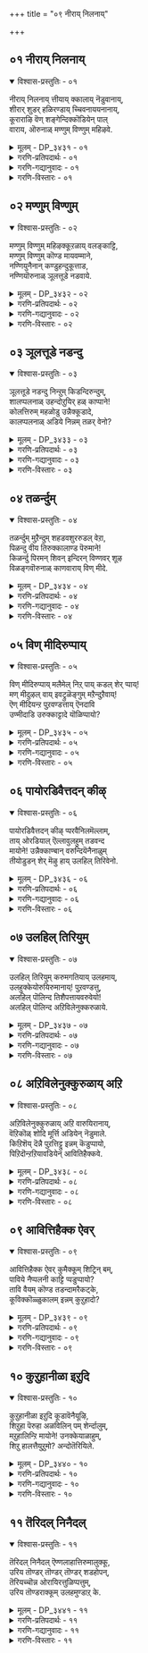 +++
title = "०९ नीराय् निलनाय्"

+++


## ०१ नीराय् निलनाय्

<details open><summary>विश्वास-प्रस्तुतिः - ०१</summary>

नीराय् निलनाय् त्तीयाय् क्कालाय् नॆडुवानाय्,   
शीरार् शुडर् हळिरण्डाय् च्चिवनाययनानाय्,  
कूराराऴि वॆण् शङ्गेन्दिक्कॊडियेन् पाल्  
वाराय, ऒरुनाळ् मण्णुम् विण्णुम् महिऴवे.
</details>

<details><summary>मूलम् - DP_३४३१ - ०१</summary>

नीराय् निलनाय् त्तीयाय् क्कालाय् नॆडुवानाय्,   
शीरार् शुडर् हळिरण्डाय् च्चिवनाययनानाय्,  
कूराराऴि वॆण् शङ्गेन्दिक्कॊडियेन् पाल्  
वाराय, ऒरुनाळ् मण्णुम् विण्णुम् महिऴवे.
</details>

<details><summary>गरणि-प्रतिपदार्थः - ०१</summary>

नीर् आय् = नीरु आगि, निलन् आय् = नॆलवागि, तीआय् = बॆङ्कियागि, काल् आय् = गाळियागि, नॆडु = विस्तारवाद \(उन्नतवाद\), वान् आय् = बानागि \(आकाशवागि\), शीर् आर् = श्रेष्ठतॆ तुम्बिरुव, शुडर् हळ् = ज्योतिगळु, इरण्डु आय् = ऎरडु आगि, शिवन् आय् = शिवनागि, अयन् आनाय् = अजनू \(ब्रह्मनू\), आगिद्दीयॆ \(आगिरुववने\), कूर् आऴि = हरितवाद चक्रायुधवन्नू, वॆण् शङ्गु = बिळिय शङ्खवन्नू, एन्दि = धरिसि, कॊडियेन् पाल् = कॆट्टवनाद \(पापियाद\) नन्न बळिगॆ, वाराय् = बारय्य, ऒरुनाळ् = ऒन्दु दिन, मण्णुम् विण्णुम् = भूलोकवू, मेलणलोकगळू, मुहिऴवे = आनन्दिसुवन्तॆ. 
</details>

<details><summary>गरणि-गद्यानुवादः - ०१</summary>

भगवन्त, नीनु, नीरागि, नॆलवागि, बॆङ्कियागि, गाळियागि, विस्तारवाद \(उन्नतवाद\) बानागि, श्रेष्ठवाद ऎरडु ज्योतिगळागि, शिवनागि, ब्रह्मनू आगिरुत्ती. हरितवाद चक्रवन्नू बिळिय शङ्खवन्नू धरिसि, भूलोकवू मेलण लोकगळू आनन्दिसुवन्तॆ बारय्य. 
</details>

<details><summary>गरणि-विस्तारः - ०१</summary>

हिन्दिन तिरुवाय् मॊऴिगळल्लि दौत्यद मूलक भगवन्तनन्नु ऒलिसिकॊळ्ळुव प्रयत्नगळु नडॆदवष्टॆ. नायकिगॆ \(आळ्वाररिगॆ\) अदु फलकारियल्ल ऎन्निसितो काणॆ. आळिनिन्द आत्मीयवाद कॆलसवागुवुदु बिट्टितॆ? सहजवे? आ मार्गवन्नु तॊरॆदु नेरवागिये भगवन्तनन्नु बेडि ऒलिसिकॊळ्ळुवुदु ऒळितु ऎन्निसिरबेकु. इल्लि नावु काणुवुदु अदन्ने. 

नायकि \(आळ्वाररु\) हेळुत्ताळॆ- भगवन्त, नीनु पञ्चभूतगळाद नीरु, नॆल, बॆङ्कि, गाळि, बानु आगि विश्वव्यापियागिद्दी. जगत्तन्नु बॆळगिसुव दिव्यतेजोरूपिगळाद सूर्यचन्द्ररू आगिद्दी. जगत्तिन सृष्टिलयगळन्नु नोडिकॊळ्ळलु अजनू हरनू आगिद्दी. इडिय ब्रह्माण्डवे आनन्दिसुवन्तॆ, शङ्कचक्रधारियाद महाविष्णुवागि ऒन्दु दिन तोरिकॊळ्ळबारदे? 

जगत्तिन ऎल्ला वस्तुगळु आगिरुवुदु पञ्चभूतगळिन्द. जगत्तन्नु बॆळगिसुवुदु सूर्यचन्द्ररु. जगत्तिन सृष्टिलयगळन्नु निर्वहिसुव कार्य अजनदु मत्तु हरनदु. सर्वेश्वरनागि, जगत्तन्नु रक्षिसुव स्वामिये शङ्खचक्रधारियाद श्रीमन्नारायणनु, आ ऒब्बने ऎल्लवू आगि बगॆबगॆय रूपगळन्नु तळॆदु मॆरॆयुत्तिद्दरू, अवनन्नु स्वस्वरूपदल्लिये नोडि आनन्दिसबेडवे? ई बयकॆ तीरुवुदादरू ऎन्दिगॆ? अवनु कृपॆमाडिदरॆ मात्र अल्लवे?
</details>

## ०२ मण्णुम् विण्णुम्

<details open><summary>विश्वास-प्रस्तुतिः - ०२</summary>

मण्णुम् विण्णुम् महिऴक्कूऱळाय् वलङ्काट्टि,  
मण्णुम् विण्णुम् कॊण्ड मायवम्माने,   
नण्णियुनैनान् कण्डुहन्दुकूत्ताड,  
नण्णियॊरुनाळ् ञूलत्तूडे नडवाये.
</details>

<details><summary>मूलम् - DP_३४३२ - ०२</summary>

मण्णुम् विण्णुम् महिऴक्कूऱळाय् वलङ्काट्टि,  
मण्णुम् विण्णुम् कॊण्ड मायवम्माने,   
नण्णियुनैनान् कण्डुहन्दुकूत्ताड,  
नण्णियॊरुनाळ् ञूलत्तूडे नडवाये.
</details>

<details><summary>गरणि-प्रतिपदार्थः - ०२</summary>

मण्णुम् विण्णुम् = भूलोकवू, मेलणलोकगळू, महिऴ = आनन्दिसुवन्तॆ, कुऱळ् आय् = वामनब्रह्मचारि आगि, वलम् काट्टि = तन्न सामर्थ्यवन्नु तोरिसि, मण्णुम् = भूलोकवन्नू, विण्णुम् = मेलणलोकगळन्नू, कॊण्ड = स्वाधीनपडिसिकॊण्ड, मायम् अम्माने = अद्भुतकारियाद स्वामिये, नण्णि = आश्रयिसि, उनै = निन्नन्नु, नान् = नानु, कण्डु = कण्णु तुम्ब नोडि, उहन्दु = हर्षगॊण्डु \(उत्साहगॊण्डु\), कूत्ताड = कुणिदाडुवन्तॆ, नण्णि = नन्न समीपक्कॆ बन्दु ऒरुनाळ् = ऒन्दुदिन, ञालत्तु ऊडे = ई भूमिय मेलॆये \(नडुवॆये\), नडवाये = नडॆदाडबेकु \(नडॆदाडबारदे?\)
</details>

<details><summary>गरणि-गद्यानुवादः - ०२</summary>

भूलोकवू मेलण लोकगळू आनन्दिसुवन्तॆ, वामनब्रह्मचारियागि, सामर्थ्यवन्नु तोरिसि, भूलोकवन्नू मेलणलोकगळन्नू स्वाधीनपडिसिकॊण्ड अद्भुतकारियाद स्वामिये, निन्नन्नु नानु आश्रयिसि, कण्णुतुम्ब नोडि, हर्षोत्साहगळन्नु तुम्बिकॊण्डु कुणिदाडुवन्तॆ, नीनु ऒन्दु दिन नन्न समीपक्कॆ बन्दु, ई भूमिय मेलॆये नडॆदाडबारदे? 
</details>

<details><summary>गरणि-विस्तारः - ०२</summary>

हिन्दिन पाशुरदल्लि नायकियु \(आळ्वाररु\) भगवन्तनन्नुद्देशिसि “स्वामी, निन्न स्वस्वरूपदल्लियो बन्दु, ऒन्दु दिन बन्दु, ननगॆ मैदोरबारदे? ऎन्दळष्टॆ. अदे विषयवन्नु इल्लि मुन्दुवरिसलागुत्तदॆ. 

’नायकि’ \(आळ्वाररु\) हेळुत्ताळॆ. स्वामी, नीनु हिन्दॆ बलिचक्रवर्तियन्नु अनुग्रहिसुवुदक्कागि, अवन यागशालॆगॆ वामनवटुवागि बन्दॆ. भूलोकवू मेलण लोकगळू निन्न आश्चर्यकर सामर्थ्यवन्नु कण्डु आनन्दिसिदवु. बलियिन्द नीनु मूरडि नॆलवन्नु दानवागि पडॆदुकॊण्ड बळिक, आश्चर्याद्भुतवागि, त्रिविक्रमरूपियागि बॆळॆदु निन्तॆ. भूमियन्नू, मेलणलोकगळन्नू निन्न ऎरडे हॆज्जॆगळिगॆ सरिसममाडि, अवॆल्लवन्नू निन्न स्वाधीनपडिसिकॊण्डॆ. मूरनॆय तिरुवडियन्नु बलियतलॆय मेलॆ इरिसि, अवनन्नु अनुग्रहिसिदॆ. निन्नन्नु बिडदॆ आश्रयिसिरुव नन्न बळिगू ऒन्दु दिन कृपॆ माडिबरबारदे? निन्न दिव्यमङ्गळ मूर्तियन्नु कण्डु, हर्षोत्साहगळिन्द नानु कुणिदाडुवन्तॆ, ई नॆलद मेलॆये नीनु नडॆदाडाबारदे?
</details>

## ०३ ञूलत्तूडे नडन्दु

<details open><summary>विश्वास-प्रस्तुतिः - ०३</summary>

ञूलत्तूडे नडन्दु निन्ऱुम् किडन्दिरुन्दुम्,  
शालप्पलनाळ् उहन्दोऱुयिर् हळ् काप्पाने\!  
कोलत्तिरुम् महळोडु उन्नैक्कूडादे,  
कालप्पलनाळ् अडिये निन्नम् तळर् वेनो?
</details>

<details><summary>मूलम् - DP_३४३३ - ०३</summary>

ञूलत्तूडे नडन्दु निन्ऱुम् किडन्दिरुन्दुम्,  
शालप्पलनाळ् उहन्दोऱुयिर् हळ् काप्पाने\!  
कोलत्तिरुम् महळोडु उन्नैक्कूडादे,  
कालप्पलनाळ् अडिये निन्नम् तळर् वेनो?
</details>

<details><summary>गरणि-प्रतिपदार्थः - ०३</summary>

ञूलत्तूडे = भूमिय मेलॆये, नडन्दुम् = ओडाडियू, निन्ऱुम् = निन्तू, किडन्दुम् = पवडिसियू, इरुन्दुम् = कुळितू, शाल पलनाळ् = बलुदीर्घकाल, उहम् तोऱुम् =युगयुगदल्लियू, उयिर् हळ् = प्राणिगळन्नु \(चेतनगळन्नु\), काप्पाने = रक्षिसुववने, कोलम् तिरुमामहळोडु = अनुपमसुन्दरियाद लक्ष्मीदेवियॊडनॆ, उन्नै = निन्नन्नु, कूडादे = कूडिकॊळ्ळदॆये \(कूगि करॆयदॆये\), शाल पलनाळ् = अनेक दिनगळ काल, अडियेन् = पादसेवकनाद नानु, इन्नम् = इन्नु मुन्दॆयू \(इन्नू हॆच्चुकाल\), तळर् वेनो = बाडिबत्ति सॊरगुवॆने? 
</details>

<details><summary>गरणि-गद्यानुवादः - ०३</summary>

भूमिय मेलॆये ओडाडियू, निन्तू, कुळितू, पवडिसियू बलुदीर्घकाल, युगयुगदल्लियू चेतनगळन्नु रक्षिसुववने, अनुपमसुन्दरियाद लक्ष्मीदेवियॊडनॆ निन्नन्नु कूडिकॊळ्ळदॆये अनेकानेक दिनगळ काल पादसेवकनाद नानु बाडिबत्ति सॊरगुत्तिरुवॆने? 
</details>

<details><summary>गरणि-विस्तारः - ०३</summary>

हिन्दिन पाशुरगळल्लि शङ्खचक्रधारियाद भगवन्तनन्नु कण्णार काणबेकॆम्ब कातरवन्नु आळ्वाररु तोरिसिदरष्टे. ईग अवरिगॆ श्रीदेवि सहितनाद भगवन्तनन्नु \(श्रीलक्ष्मीनारायणरन्नु\) कण्डु आश्रयिसबेकॆम्ब हम्बल. 

आळ्वाररु हेळुत्तारॆ- युगयुगदल्लियू नानारूपगळन्नु तळॆदु, सकल चराचरवस्तुगळन्नू रक्षिसुववने, श्रीदेविसहितनाद निन्नन्नु कूडिकॊळ्ळदॆ रक्षिसुववने, श्रीदेविसहितनाद निन्नन्नु कूडिकॊळ्ळदॆ बहुदीर्घकालवन्नुईगागले कळॆदिद्देनॆ. इन्नॆष्टु काल निन्नन्नगलि हीगॆये बाडिबळलुत्तिरलि?
</details>

## ०४ तळर्न्दुम्

<details open><summary>विश्वास-प्रस्तुतिः - ०४</summary>

तळर्न्दुम् मुऱैन्दुम् शहडवशुररुडल् वेऱा,  
पिळन्दु वीय तिरुक्कालाण्ड पॆरुमाने\!  
किळर्न्दु पिरमन् शिवन् इन्दिरन् विण्णवर् शूऴ  
विळङ्गवॊरुनाळ् काणवाराय् विण् मीदे.
</details>

<details><summary>मूलम् - DP_३४३४ - ०४</summary>

तळर्न्दुम् मुऱैन्दुम् शहडवशुररुडल् वेऱा,  
पिळन्दु वीय तिरुक्कालाण्ड पॆरुमाने\!  
किळर्न्दु पिरमन् शिवन् इन्दिरन् विण्णवर् शूऴ  
विळङ्गवॊरुनाळ् काणवाराय् विण् मीदे.
</details>

<details><summary>गरणि-प्रतिपदार्थः - ०४</summary>

तळर्न्दुम् = बलहीनवागियू, मुऱिन्दुम् = मुरिदु पुडिपुडियागियू, शहडम् = शकटद \(बण्डिय\), अशुरर् उडल् = असुरन ऒडलु, वेऱु आ = बेरॆबेरॆयागुवन्तॆयू, पिळन्दु = सीळि\(ऎरडु भागवागि\), वीय = नाशवागुवन्तॆ, तिरुकाल् = पवित्रवाद कालन्नु, आण्ड = हॆम्मॆयिन्द बळसिद, पॆरुमाने = परमपुरुषने \(पुरुषोत्तमने\), किळर्न्दु = उत्सहगॊण्डु, पिरमन् = ब्रह्मनू, शिवन् = शिवनू, इन्दिरन् = इन्द्रनू, विण्णवर् = मेलणलोकगळवरू, शूऴ = सुत्तुवरियुवन्तॆ, विळङ्ग = शोभिसलु, ऒरुनाळ्= ऒन्दु दिन, काणवाराय् = कण्डु बारय्य, विण् मीदे = गगनदल्लिये \(आदरू\). 
</details>

<details><summary>गरणि-गद्यानुवादः - ०४</summary>

बण्डियू \(शकटासुरनू\) असुरनू बेरॆबेरॆयागि इभ्भागवागि, बलहीनवागि, मुरिदु पुडिपुडियागि नाशवागुवन्तॆ पवित्रवाद कालन्नु हॆम्मॆयिन्द बळसिद पुरुषोत्तमने, ब्रह्मनू शिवनू इन्द्रनू मेलणलोकगळवरू हर्षोत्साहदिन्द सुत्तुवरिदिरुवन्तॆ शोभिसलु, ऒन्दु दिन, गगनदल्लिये आदरू कण्डुबारय्य \(कण्डु बरबारदे?\)
</details>

<details><summary>गरणि-विस्तारः - ०४</summary>

इदुवरॆगॆ, आळ्वाररु तम्म ऎदुरल्लिये बन्दु मैदोरि तमगॆ आनन्दवन्नू तृप्तियन्नू उण्टुमाडबेकॆन्दु प्रार्थिसिदरष्टॆ. ईग, स्वामियु ब्रह्मरुद्रादि देवतॆगळिन्द सेवितनागि, गगनदल्लिये मैदोरि तमगॆ आनन्दवन्नुण्टुमाडबेकॆन्दु प्रार्थिसुत्तारॆ. 

“तळर्न्दुम्............................पॆरुमाने” – पाशुरद मॊदल ऎरडु पादगळल्लि हेळिरुवुदु भगवन्तन श्रीकृष्णावतारद ऒन्दु महिमॆ. कडुशत्रुवाद कंसासुरनिन्द, दूरवागि, नन्दगोकुलदल्लि श्रीकृष्णनु बॆळॆयुत्तिरुवाग, कंसनु मॊट्टमॊदलु अल्लिगॆ कळुहिसिद्दु पूतनि ऎम्ब राक्षसियन्नु. अवळु तायि यशोदॆय वेषवन्नळवडिसिकॊण्डु बन्दु, ऒण्टियागि मलगिद्द ऎळॆय मगुवाद श्रीकृष्णनन्नु ऎत्तिकॊण्डु, तन्न विषद मॊलॆहालन्नूडिसिदळु. कृष्णनु अदन्नु बहळ अक्करॆयिन्द कूडियुत्ता, अदरॊडनॆ अवळ प्राणवन्नू हीरिकॊन्दु हाकिदनु. पूतनिय हिन्दॆये बन्दवनु शकटासुर. बण्डिय रूपवन्नु तळॆदु, ऒण्टियागि मलगिरुव मगुविन मेलॆ नुग्गि हरिदु अदन्नु कॊल्लबेकॆन्दु शकटासुरन हवणिकॆ. समयवन्नु हॊञ्चि, शकटनु श्रीकृष्णन मेलॆ नुग्गि बन्दनु. आग, ऎळॆय मगु सहजवागि कालुगळन्नाडिसुत्ता इरुवन्तॆये, कृष्णनू तन्न पुट्टकालिनिन्द मेलॆ नुग्गि बन्द शकटनन्नु ऒदॆदनु. अदर एटिगे, बण्डियू असुरनू बेर्पट्टरु; बलगुन्दिदरु. बण्डि मुरिदु चूरायितु. असुरनु अल्लिये बिद्दु सत्तनु. भगवन्तन तिरुवडिय सामर्थ्य अन्थाद्दु\!

आळ्वाररु हेळुत्तारॆ- स्वामीपुरुषोत्तमने, नीनु ऎळॆयमगुवागिरुवागले बण्डिय रूपदल्लि बन्द शकटासुरनन्नु निन्न पुट्टकालिन ऒदॆतदिन्दले ध्वंसमाडिदॆ. निन्न दिव्यमङ्गळ रूपवन्नु ब्रह्म, रुद्र, इन्द्र, देवतॆगळु – ऎल्लरू सुत्तुवरिदु पूजिसुवन्तॆ, गगनदल्लियादरू ऒन्दु दिन मैदोरि, आनन्दवन्नुण्टुमाडबारदे?
</details>

## ०५ विण् मीदिरुप्पाय्

<details open><summary>विश्वास-प्रस्तुतिः - ०५</summary>

विण् मीदिरुप्पाय् मलैमेल् निऱ् पाय् कडल् शेर् प्पाय्\!  
मण् मीदुऴल् वाय् इवट्रुळॆङ्गुम् मऱैन्दुऱैवाय्\!   
ऎण् मीदियन्ऱ पुऱवण्डत्ताय् ऎनदावि  
उण्मीदाडि उरुक्काट्टादे यॊळिप्पायो?
</details>

<details><summary>मूलम् - DP_३४३५ - ०५</summary>

विण् मीदिरुप्पाय् मलैमेल् निऱ् पाय् कडल् शेर् प्पाय्\!  
मण् मीदुऴल् वाय् इवट्रुळॆङ्गुम् मऱैन्दुऱैवाय्\!   
ऎण् मीदियन्ऱ पुऱवण्डत्ताय् ऎनदावि  
उण्मीदाडि उरुक्काट्टादे यॊळिप्पायो?
</details>

<details><summary>गरणि-प्रतिपदार्थः - ०५</summary>

विण् मीदु इरुप्पाय् = परमपददल्लि ऒडॆतन माडुववने \(नॆलसिरुववने\), मलैमेल् निऱ् पाय् = बॆट्टद मेलॆ निन्तिरुववने \(इरुववने\), कडल् शेर् प्पाय् = पाल्गडलल्लि पवडिसिरुववने, मण् मीदु उऴल् वाय् = भूमिय मेलॆ सञ्चरिसुववने, इवट्रुळ् = इवुगळल्लि, ऎङ्गुम् = ऎल्लॆल्लियू \(ऎल्ल वस्तुगळल्लू\), मऱैन्दु उऱैवाय् = कण्मरॆयागि वासिसुवने, ऎण् मीदु = ऎणिकॆगॆ मीरि, इयन्ऱ = हॊगळबहुदाद, पुऱम् = कडॆयल्लि, अण्डत्ताय् = ब्रह्माण्डदल्लिरुववने, ऎनदु आवियुळ् = नन्न अन्तरङ्गदल्लि \(प्राणगळल्लि, आत्मनल्लि\), मीदाडि = बहळवागि नडॆदाडि, उरु काट्टादे =निन्न निजस्वरूपवन्नु तोरिसदॆये, ऒळिप्पायो = मुगिसुवॆयो? 
</details>

<details><summary>गरणि-गद्यानुवादः - ०५</summary>

परमपददल्लि नॆलसिरुववने, बॆट्टद मेलॆ निन्तिरुववने, पाल्गडलल्लि पवडिसिरुववने, भूमिय मेलॆ सञ्चरिसुववने, इवुगळल्लि ऎल्लॆल्लियू ऎल्ला वस्तुगळल्लियू कण्मरॆयागि इरुववने, ऎणिकॆगॆ मीरि हॊगळबहुदाद कडॆयल्लि \(हॊरगॆ\) ब्रह्माण्डदल्लिरुववने, नन्न आत्मनल्लि बहळवागि नडॆदाडि, निन्न निज स्वरूपवन्नु तोरिसदॆये मुगिसुवॆयो? 
</details>

<details><summary>गरणि-विस्तारः - ०५</summary>

“विण् मीदिरुप्पाय्” – इदु भगवन्तन ’परत्व’ – परस्वरूप, ब्रह्मदेवतॆगळिगू सुलभवागि ऎटुकद रूप. 

“मलै मेल् निऱ् पाय्” – इदु भगवन्तन ’अर्चा’स्वरूप. भूलोकवासिगळ उद्धारक्कागिये, नानापवित्र क्षेत्रगळल्लि भगवन्तनु दिव्यमङ्गळ विग्रहवागि, नॆलसिरुव रूप. 

“कडल् शेर् प्पाय्” – पाल्गडलल्लि भगवन्तनु शेषशयननागि, लक्ष्मीसमेतनागिरुव, विभवावतार. ब्रह्मादि देवतॆगळु अल्लिगॆ बन्दु, भगवन्तनल्लि तम्म कष्टसुखगळन्नू अरिकॆ माडिकॊळ्ळुव हागॆ, नॆलसिरुवुदु. 

’मण् मीदु उऴल् वाय्” – भूमिय मेलॆ, \(नाना अवतारगळन्नु तळॆदु\) दुष्टनिग्रह, शिष्टरक्षण, धर्मसंरक्षण, कार्यगळिगागि युगयुगदल्लियू भगवन्तनु अवतरिसुव व्यूहावतार – लीलावतार. 

“इवट्रुळॆङ्गुम् मऱैन्दुऱैवाय्” – सृष्टिय सकलचराचरवस्तुगळ अन्तर्यामियागि भगवन्तनु इरुत्तानॆ. 

“इवट्रुळॆङ्गुम् मऱैन्दुऱैवाय्” – सृष्टिय सकल चराचरवस्तुगळ अन्तर्यामियागि भगवन्तनु इरुत्तानॆ. 

“ऎण् मीदियन्ऱपुऱवण्डत्ताय्” – अनेक कोटि ब्रह्माण्डगळ नायकनागिरुववनु भगवन्त. 

“ऎनदावि उण् मीदाडि” – नन्न \(ऎल्लर\) अन्तरङ्गदल्लि ऒडॆतन माडुव ’अन्तर्यामि’ भगवन्त.

“ऎनदावि उण् मीदाडि” – नन्न \(ऎल्लर\) अन्तरङ्गदल्लि ऒडॆतन माडुव ’अन्तर्यामि’ भगवन्त. 

आळ्वाररु हेळुत्तारॆ- भगवन्त, नीनु पर, व्यूह, विभव, अन्तर्यामि मत्तुअर्चास्वरूपियागिद्दी. नन्न अन्तरङ्गदल्लि नीनिद्दु नन्नन्नु निर्वहिसुत्तिद्दरू, निन्न निजस्वरूपवन्नु तोरिसदॆये \(नन्नन्नु\) मुगिसुवॆयो?
</details>

## ०६ पायोरडिवैत्तदन् कीऴ्

<details open><summary>विश्वास-प्रस्तुतिः - ०६</summary>

पायोरडिवैत्तदन् कीऴ् प्परवैनिलमॆल्लाम्,  
ताय् ओरडियाल् ऎल्लावुलहुम् तडवन्द  
मायोने\! उन्नैक्काण्बान् वरुन्दियॆनैनाळुम्  
तीयोडुडन् शेर् मॆऴु हाय् उलहिल् तिरिवेनो.
</details>

<details><summary>मूलम् - DP_३४३६ - ०६</summary>

पायोरडिवैत्तदन् कीऴ् प्परवैनिलमॆल्लाम्,  
ताय् ओरडियाल् ऎल्लावुलहुम् तडवन्द  
मायोने\! उन्नैक्काण्बान् वरुन्दियॆनैनाळुम्  
तीयोडुडन् शेर् मॆऴु हाय् उलहिल् तिरिवेनो.
</details>

<details><summary>गरणि-प्रतिपदार्थः - ०६</summary>

पाय् = विस्तरिसि, ओर् अडि वैत्तु = ऒन्दु हॆज्जॆयन्निट्टु, अदन् कीऴ् = अदर कॆळगडॆ, परवै = कडलिनिन्द सुत्तुवरिदिरुव, निलम् ऎल्लाम् = ऎल्ला भूमियन्नू, ताय् = अडगिसिट्टु अळॆदुकॊण्डु, ओर् अडियाल् = मत्तॊन्दॆ हॆज्जॆयिन्द, ऎल्ला उलहुम् = ऎल्ला लोकगळन्नू, तडवन्द् = आक्रमिसिकॊण्ड, मायोने = अद्भुतकारिये, उन्नै = आक्रमिसिकॊण्ड, मायोने = अद्भुतकारिये, उन्नै = निन्नन्नु, काण्बान् = काणबेकॆन्दु, वरुन्दि = प्रयासपट्टु, ऎनैनाळुम् = ऎष्टु दिनगळु, तीयोडु उडन् = बॆङ्कियल्लि, शेर् = सेरिकॊण्ड, मॆऴुहुआय् = मॆणसागि, तिरिवेनो = अलॆदाडुत्तिरुवुदेयो नानु? 
</details>

<details><summary>गरणि-गद्यानुवादः - ०६</summary>

ऒन्दु हॆज्जॆयन्नु विस्तरिसिट्टु, अदर कॆळगडॆ कडलिनिन्द सुत्तुवरिदिरुव भूमियन्नॆल्ला अडगिसिट्टु अळॆदुकॊण्डु, मत्तॊन्दु हॆज्जॆयिन्द ऎल्ला लोकगळन्नू आक्रमिसिकॊण्ड अद्भुतकारिये, निन्नन्नु नोडबेकॆन्दु बॆङ्कियल्लिबिद्द मॆणसिन हागॆ प्रयासपडुत्ता इन्नॆष्टु काल अलॆदाडुत्तिरुवुदेयो नानु? 
</details>

<details><summary>गरणि-विस्तारः - ०६</summary>

ई पाशुरदल्लि भगवन्तन त्रिविक्रमावतारद अद्भुत सामर्थ्यवन्नु हेळलागुत्तदॆ. 

“तीयोडुडन्.............................मॆऴुहाय्” – इदॊन्दु सुन्दरलोकोक्ति. अनुभवामृत. मॆणसु शाखक्कॆ तगुलिदरॆ, अदु चटपटगुट्टुत्ता, शाखदिन्द हारुत्ता, मत्तॆ अदे शाखक्कॆ बीळुत्त, हलवारु सल हाराडि, कडॆगॆ सुट्टु करकागि बीळुत्तदॆ. भगवन्तनन्नु काणबेकॆम्ब आशॆयिन्द अलॆदाडुत्तिरुव आळ्वारर स्थिति हागॆये आगिदॆ. 

इल्लि कण्डुबरुव रूपकवन्नु बिडिसि हेळुवुदादरॆ – मॆणसन्नु आळ्वाररु होलुत्तारॆ. बॆङ्कि भगवन्तनन्नु होलुवुदु. बॆङ्कियॊडनॆ सेरिरबेकॆम्ब मॆणसिन पाडे, भगवन्तनन्नु काणबेकॆन्दु प्रयासपडुत्तिरुव आळ्वारर पाडु. अवर अलॆदाटदिन्द फलवुण्टो, अदु बरिय अलॆदाटावेयो भगवन्तने बल्ल. 

आळ्वाररु हेळुत्तारॆ- भगवन्त, नीनु त्रिविक्रमनागि बॆळॆदु नडॆसिद अद्भुतवादरो – निन्न ऒन्दु हॆज्जॆयन्नु विस्तरिसि, इडिय भूमण्डलवन्ने आवरिसिकॊण्डॆ. मत्तॊन्दु हॆज्जॆयन्नु प्रसरिसि, मेलण ऎल्ला लोकगळन्नू आक्रमिसिकॊण्डॆ. हीगॆ अद्भुत समर्थनाद निन्नन्नु काणबेकॆम्ब हम्बलदिन्द नानु ऎल्लॆल्लो अलॆदाडिदॆ. अदक्कॆ व्यर्थवाद प्रयासवेयो फल? इन्नॆष्टु काल हीगॆ अलॆदाडुत्तिरलि? नन्नन्नु कनिकरिसलारॆया?
</details>

## ०७ उलहिल् तिरियुम्

<details open><summary>विश्वास-प्रस्तुतिः - ०७</summary>

उलहिल् तिरियुम् करुमगतियाय् उलहमाय्,  
उलहुक्केयोरुयिरुमानाय्\! पुऱवण्डत्तु,  
अलहिल् पॊलिन्द तिशैपत्तायवरुवेयो\!  
अलहिल् पॊलिन्द अऱिविलेनुक्करुळाये.
</details>

<details><summary>मूलम् - DP_३४३७ - ०७</summary>

उलहिल् तिरियुम् करुमगतियाय् उलहमाय्,  
उलहुक्केयोरुयिरुमानाय्\! पुऱवण्डत्तु,  
अलहिल् पॊलिन्द तिशैपत्तायवरुवेयो\!  
अलहिल् पॊलिन्द अऱिविलेनुक्करुळाये.
</details>

<details><summary>गरणि-प्रतिपदार्थः - ०७</summary>

उलहिल् = लोकदल्लि, तिरियुम् = व्यत्यासहॊन्दुत्तिरुव \(व्यापकवागि नडॆसुव\), करुम गति आय् = कर्मसाधनॆय \(क्रियॆय\) नडॆये \(मार्गवे\) आगिरुववने, उलहुम् आय् = इडिय विश्ववे आगिरुववने, उलहुक्के = जगत्तिगे, ओर् = साटियिल्लद उयिरुम् आनाय् = आत्मवे आगिरुववने, पुऱम् अण्डत्तु = ब्रह्माण्डदिन्द हॊरगडॆ इरुववने, अलहु इल् = ऎणिसलागदॆ, पॊलिन्द = बॆळगुव, तिशै पत्तु आय = हत्तुदिक्कुगळू आगिरुववने, अरुवेयोल = मुक्तात्मर स्वरूपियादवने, रूपरहितने, अलहु इल् पॊलिन्द = ऎणिकॆगॆ मीरि बॆळगुव, अऱिविलेनुक्कू = अज्ञानियाद ननगॆ, अरुळाये = कृपॆमाडलारॆया? \(कृपॆदोरु\). 
</details>

<details><summary>गरणि-गद्यानुवादः - ०७</summary>

लोकदल्लि व्यत्यासहॊन्दुत्तिरुव \(व्यापकवागि नडॆसुव\) क्रियॆय \(कर्मसाधनॆय\) नडॆये \(मार्गवे\) आगिरुववने, इडिय विश्ववे आगिरुववने, विश्वक्कॆ साटियिल्लद ऒन्दु आत्मने आगिरुववने, ब्रह्माण्डदिन्द आचॆगॆ इरुववने मुक्तात्मरस्वरूपियागिरुववने, रूपरहितने, हत्तु दिक्कुगळू आगिरुववने, ऎणिकॆगॆ मीरि बॆळगुव अज्ञानियाद ननगॆ कृपॆदोरु. 
</details>

<details><summary>गरणि-विस्तारः - ०७</summary>

“उलहिल्.......................किरुमगति आय्” – जगत्तिनल्लि नानु कर्मगळु ऎडॆबिडदन्तॆ नडॆयुत्तिरुत्तवॆयष्टॆ. अवुगळल्लि कॆलवु सहजवागि, सामान्यवागि नडॆयतक्कवु. हगलु, रात्रिगळु, बॆळगु, बैगुगळु, बॆळकु कत्तलॆगळु, नानाऋतुगळु, पर्वगळू मुन्तादवु प्रकृतिसम्बन्धवाद कर्मगळु. सृष्टियाद प्राणिगळ हुट्टु, सावुगळु, अवुगळ बॆळवणिगॆयल्लि बाल्यकौर्माय, यौवन, मुप्पु मुन्तादवू ऎल्लवू व्यत्यासहॊन्दुत्तिरुव बगॆबगॆय कर्मगळॆ. इवुगळल्लदॆ भगवद्विषयदल्लि व्यत्यासहॊन्दुत्तिरुव बगॆबगॆय कर्मगळॆ. इवुगळल्लदॆ भगवद्विषयदल्लि पडॆदुकॊळ्ळुव ज्ञान, तानु उद्धारगॊळ्ळलु माडुव कर्मसाधनॆ इवुगळू – ई ऎल्ल ज्ञान, तानु उद्धारगॊळ्ळलु माडुव कर्मसाधनॆ इवुगळू – ई ऎल्ल बगॆय कर्मगळू, साधनॆगळु भगवन्तने ऎन्नलागुत्तदॆ. अवुगळ नडॆयू सह भगवन्तनॆ. अवुगळ अन्तिमफलवू, फलवन्नु नीडुववनू भगवन्तने ऎन्नलागुत्तदॆ. ऎन्दरॆ, ऎल्ला बगॆय कर्मगळू भगवन्तने, अवुगळन्नु नडॆसुववनू, फलदायकनू भगवन्तने ऎन्दन्तॆ. 

“उलहम् आय्” – जगत्तिनल्लि कङ्गॊळिसुव ऎल्ला वैविध्यमयवाद सृष्टिय वस्तुगळॆल्लवू भगवन्तने. नानारूपगळ वस्तुगळागि शोभिसुववनू अवने. 

“उलहुक्के ओर्......................आनाय्” – जगत्तिनल्लि सृष्टियागिरुव वस्तुगळॆल्लवन्नू निर्वहिसतक्क आत्मस्वरूपि भगवन्त. 

“पुऱवण्डत्तु” – तानु सृष्टिसिद ब्रह्माण्डदिन्द आचॆगॆ, अवुगळिन्द बेरॆयागि, परमपददल्लि तानु ऒडॆतनमाडुववनु भगवन्त. 

“अलहिल्...................पत्ताय” – दशदिक्कुगळू आगि बॆळगुववने. 

“अरुवेयो” – मुक्तात्मर स्वरूपियागिरुववने रूपरहितने. 

“अलहिल्.............अऱिविलेनुक्कु अरुळाये” – अज्ञानिगळल्लि सुप्रसिद्धनागिरुव ननगॆ \(आळ्वाररिगॆ\), पूर्ण अज्ञानस्वरूपवागिये इरुव ननगॆ \(आळ्वाररिगॆ\) – ऎन्दन्तॆ. 

प्रपत्तियल्लि – भगवन्तनु परिपूर्ण ज्ञानस्वरूपि, चेतननु अष्टे मट्टद अज्ञानि; भगवन्तनु अवनिगॆ ’प्राप्यनु’, \(ऎन्दरॆ, अवनु सेरबेकादद्दु भगवन्तनन्नु\), “प्रापकनु” \(ऎन्दरॆ, तन्नन्नु सेरुवन्तॆ माडुववनु\) मत्तु ’उपाय’नु \(ऎन्दरॆ, तन्नन्नु सेरुवन्तॆ माडुववनु\), मत्तु ’उपाय’नु \(ऎन्दरॆ, तन्नन्नु सेरुवुदक्कॆ दारियागिरुववनु\). इवॆल्लवन्नू इल्लि सङ्ग्रहवागि हेळिरुवुदल्लदॆ, अज्ञानियाद तम्मन्नु कृपॆयिन्द उद्धरिसबेकॆन्नलागिदॆ.
</details>

## ०८ अऱिविलेनुक्कुरुळाय् अऱि

<details open><summary>विश्वास-प्रस्तुतिः - ०८</summary>

अऱिविलेनुक्कुरुळाय् अऱि वारुयिरानाय्,  
वॆऱिकॊळ् शोदि मूर्त्ति अडियेन् नॆडुमाले.   
किऱिशॆय् दॆन्नै पुऱत्तिट्टु इन्नम् कॆडुप्पायो,  
पिऱिदॊन्ऱऱियावडियेन् आवितिहैक्कवे.
</details>

<details><summary>मूलम् - DP_३४३८ - ०८</summary>

अऱिविलेनुक्कुरुळाय् अऱि वारुयिरानाय्,  
वॆऱिकॊळ् शोदि मूर्त्ति अडियेन् नॆडुमाले.   
किऱिशॆय् दॆन्नै पुऱत्तिट्टु इन्नम् कॆडुप्पायो,  
पिऱिदॊन्ऱऱियावडियेन् आवितिहैक्कवे.
</details>

<details><summary>गरणि-प्रतिपदार्थः - ०८</summary>

अऱिविलेनुक्कु = अज्ञानियादवनिगॆ, अरुळाय् = कृपॆदोरु, अऱिवार् = ज्ञानिगळ, उयिर् आनाय् = आत्मने आगिरुववने \(ज्ञानिगळन्नुनिन्न आत्मवागि उळ्ळवने\), वॆऱिकॊळ् = परिमळ तुम्बिद, शोदि मूर् त्ति = ज्योतिस्वरूपियादवने, अडियेन् = पादसेवकन, नॆडु = बहळ गाढवाद, माले =व्यामोहकारिये, कऱि शॆय्दु = चूरुचूरुमाडि \(नाना विधवागि हिंसिसि\), ऎन्नै =नन्नन्नु, पुऱत्तु इट्टु =दूरदल्लिरिसि \(हॊरगॆ हाकि\), इन्नम् = इन्नु मुन्दॆयू, कॆडुप्पायो = कॆडिसुवॆयो, पिऱदु = निनगिन्त दॊड्ड वस्तु, ऒन्ऱु = बेरॆ यावुदन्नू, अऱिया = अरियद, अडियेन् = पादसेवकन, आवि = प्राण \(मनस्सु\), तिहैक्कवे = सवॆदु होगुत्तिरलु. 
</details>

<details><summary>गरणि-गद्यानुवादः - ०८</summary>

ज्ञानिगळ आत्मस्वरूपिये \(ज्ञानिगळन्नु आत्मवागि उळ्ळवने\), परिमळ तुम्बिद दिव्यज्योतिस्वरूपिये, पादसेवकन बलु गाढवाद व्यामोहकारिये, नन्नन्नु चूरुचूरुमादि \(चित्रहिंसॆ मादि\), निन्निन्द हॊरगॆ हाकि, इन्नॆष्टु दिन \(इन्नु मुन्दॆयू\) कॆडिसुवॆयो, निनगिन्तलू बेरॆ यावुदन्नू दॊड्डवस्तुवॆन्दु अरियद पादसेवकन मनस्सु सवॆदुहोगुत्तिरलु, अज्ञानियागिरुव ननगॆ कृपॆदोरु. 
</details>

<details><summary>गरणि-विस्तारः - ०८</summary>

हिन्दिन पाशुरद विषय इल्लियू मुन्दुवरियुत्तिदॆ. 

आळ्वाररु हेळुत्तारॆ- ज्ञानिगळन्नु निन्न आत्मवागि उळ्ळवने, नन्न अपरिमित व्यामोहकारिये, परिमळ तुम्बिद दिव्यज्योतिस्वरूपिये, नन्नन्नु चित्रहिंसॆगॆ गुरिमाडि, निन्निन्द दूर मादि, इन्नु मुन्दॆयू कॆडिसुवॆया? निनगिन्तलू हिरिय वस्तु बेरॊन्दन्नु अरियद इन्न पादसेवकन मनस्सु सवॆदुहोगुत्तिदॆ. अज्ञानियागिरुव नन्नन्नु कृपॆमाडलारॆया?
</details>

## ०९ आवित्तिहैक्क ऐवर्

<details open><summary>विश्वास-प्रस्तुतिः - ०९</summary>

आवित्तिहैक्क ऐवर् कुमैक्कूम् शिट्रिन् बम्,  
पाविये नैप्पलनी काट्टि प्पडुप्पायो?   
तावि वैयम् कॊण्ड तडन्दामरैकट्के,  
कूविक्कॊळ्ळुकालम् इन्नम् कुऱुहादो?
</details>

<details><summary>मूलम् - DP_३४३९ - ०९</summary>

आवित्तिहैक्क ऐवर् कुमैक्कूम् शिट्रिन् बम्,  
पाविये नैप्पलनी काट्टि प्पडुप्पायो?   
तावि वैयम् कॊण्ड तडन्दामरैकट्के,  
कूविक्कॊळ्ळुकालम् इन्नम् कुऱुहादो?
</details>

<details><summary>गरणि-प्रतिपदार्थः - ०९</summary>

आवि = मनस्सु, तिहैक्क = कलकि होगुवन्तॆ, ऐवर् = पञ्चेन्द्रियगळु, कुमैक्कूम् = पीडिसुवन्थ, शिट्रिन्बम् = अल्पसन्तोषगळु, पावियेनै = पापियाद ननगॆ, पल = हलवन्नु, नी = नीनु, काट्टि = तोरिसि, पडुप्पायो = इल्लिये बिद्दिरुवन्तॆ माडुवॆयो \(अधःपतन माडुवॆयो\), तावि = विस्तरिसि \(आक्रमिसिकॊण्डु\), वैयम् = भूलोकवन्नु, कॊण्ड = स्वाधीनपडिसिकॊण्ड, तड तामरै कट्के = विस्तारवाद तावरॆयन्थ तिरुवडिगळ बळिगे, कूविकॊळ्ळुम् = कूगि करॆदुकॊळ्ळुव, काअम् = कालवु \(समयवु\), इन्नम् = इन्नू, कुऱुहादो = सङ्कोचगॊळ्ळदो \(कडमॆयागदो, बेग ऒदगि बरदो?\) 
</details>

<details><summary>गरणि-गद्यानुवादः - ०९</summary>

मनस्सु कलकि होगुवन्तॆ, पञ्चेन्द्रियगळु पीडिसुवन्थ अल्पसन्तोषगळु हलवन्नु पापियाद ननगॆ नीनु तोरिसि कॆळक्कॆ कॆडहुवॆयो? विस्तरिसि भूलोकवन्नॆल्ला आक्रमिसि, स्वाधीनपडिसिकॊण्ड विस्तारवाद तावरॆयन्थ तिरुवडिगळ बळिगे नन्नन्नु कूगि करॆदुकॊळ्ळुव काल इन्नू बेगलॆ ऒदगि बरदो? 
</details>

<details><summary>गरणि-विस्तारः - ०९</summary>

आळ्वाररिगॆ इहजीवनदल्लि भरिसलारदष्टु बेसरवुण्टागिदॆ. तम्म मनदाशॆयल्लि अवरु भगवन्तनल्लि तोडिकॊळ्ळुत्तिद्दारॆ. 

मनस्सु, इन्द्रियगळु नीडुव विषय सुखवॆल्ला क्षणिकवादद्दु. अल्प सन्तोषवन्नु तरुत्तदॆ. अदरिन्द मनुष्यनिगॆ उद्धार्वॆम्बुदॆल्लि? अधःपतनवे गति. शाश्वतआद सुख, शान्ति, आनन्दगळन्नु नीडुवुदॆन्दरॆ, अवु भगवन्तन तिरुवडिगळ दृढवाद आश्रयवॊन्दे. 

आळ्वाररु हेळुत्तारॆ- सर्वेश्वरा, नन्न मनस्सु कलकि होगुवन्तॆ, पञ्चेन्द्रियगळु पीडिसुवन्तॆ, नन्न मुन्दॆ कॆलवु अल्पसन्तोषगळन्नु तोरिसि, अवुगळल्लि नानु सिक्किबीळुवन्तॆयू, तॊळलुत्ता अधःपतन हॊन्दुवन्तॆयू माडुवॆयो? इल्लवे, निन्न विस्तारवाद तिरुवडि तावरॆगळ बळिगॆ नन्नन्नु कूगि करॆदुकॊळ्ळूवॆयो? हागॆ माडलु इन्नॆष्टु काल कादिरबेकु? अदु बेगलॆ बन्दीते? 

मनुष्यनु आशिसबेकादद्दु इहजीवनद अल्पसन्तोषगळन्नल्ल. परमपदद शाश्वतानन्दवन्नु.
</details>

## १० कुऱुहानीळा इऱुदि

<details open><summary>विश्वास-प्रस्तुतिः - १०</summary>

कुऱुहानीळा इऱुदि कूडावॆनैयूऴि,  
शिऱुहा पॆरुहा अळविलिन् पम् शेर्न्दालुम्,  
मऱुहालिन्ऱि मायोने\! उनक्केयाळाहुम्,  
शिऱु हालत्तैयुऱुमो? अन्दोतॆरियिले.
</details>

<details><summary>मूलम् - DP_३४४० - १०</summary>

कुऱुहानीळा इऱुदि कूडावॆनैयूऴि,  
शिऱुहा पॆरुहा अळविलिन् पम् शेर्न्दालुम्,  
मऱुहालिन्ऱि मायोने\! उनक्केयाळाहुम्,  
शिऱु हालत्तैयुऱुमो? अन्दोतॆरियिले.
</details>

<details><summary>गरणि-प्रतिपदार्थः - १०</summary>

कुऱुहा = चिक्कदागियू \(सङ्कुचियू\) इल्लदॆ, नीळा = उद्दनागियू इल्लदॆ, इऱुदि कूड = मितियिल्लद, ऎनै ऊऴि = याव कालदल्लू, शिऱुहा = क्षयविल्लदॆ, पॆरुहा = वृद्धियिल्लदॆ, अळविल् = मितियिल्लद, इन्बम् =आनन्दवु, शेर्न्दालुम् = बन्दु सेरिदरू, मऱुहाल् इन्ऱि = मत्तॆ कालवॆम्बुदे इल्लदॆ \(अत्यल्पकाल\), मायोने = आश्चर्यकारिये, उनक्के = निनगेये, आळ् आहुम् = आळागुव, शिऱुहालत्तै = अत्यल्प कालवन्नु, उऱुमो = सरिहॊन्दुवुदो? अन्दो= अय्यो तॆरियिले = तिळिदु नोडिदरॆ. 
</details>

<details><summary>गरणि-गद्यानुवादः - १०</summary>

आश्चर्यकारिये, तिळिदुनोडिदरॆ, सङ्कोचविकासगळिल्लदॆ, याव कालदल्लू वृद्धिक्षयगळिल्लदॆ, इरुव, मितियिल्लद आनन्दवु बन्दु सेरिदरू, अत्यल्पकालवादरू निनगेये आळागुव कालवन्नु सरिहॊन्दुवुदो? अय्यो\! 
</details>

<details><summary>गरणि-विस्तारः - १०</summary>

हिन्दिन पाशुरदल्लि इहलोकद अल्पानन्दक्कू परलोक्द शाश्वतानन्दक्कू होलिकॆ माडिद्दायितु. ईग परलोकद आनन्ददल्लिये ऎरडु बगॆयन्नु कण्डु अवुगळन्नु परस्पर होलिसलागुत्तदॆ. इदु बलु स्वारस्यपूर्णवाद विषय. 

ऒन्दे समनाद आनन्ददल्लि याव बगॆय व्यत्यासवू इल्लदन्तॆ इरुवुदु ऒन्दुबगॆय आनन्द. परमपदवन्नु सेरिदवनिगॆ इदु तप्पदॆ लभ्यवागुत्तदॆ. ई बगॆय कळङ्कविल्लद आनन्ददल्लि याव सुखविदॆयो काणॆ. अत्यल्प कालवे आदरू भगवन्तन तिरुवडिगळ बळियल्लि सेवॆ माडुवुदरल्लि बरुवुदु मत्तॊन्दु बगॆय आनन्द. इदु क्षणिकवे आदरू इदरल्लिरुव स्वारस्य निरन्तरवाद आनन्दवन्नु अनुभविसुवुदरल्लि इल्ल ऎम्बुदु इल्लिय विषय. 

बाळिनल्लि यावुदरल्लि बहळ हॆच्चिन फलविदॆयो अदे निजवाद आनन्द. 

आळ्वाररु हेळुत्तारॆ- आश्चर्यकारियाद स्वामिये, ऒन्दु वेळॆ ननगॆ याव कालक्कू व्यत्यास कण्डु बरदन्थ आनन्दवु कूडि बन्दितॆन्दरॆ, अदन्नु अनुभविसुवुदरल्लि ऎष्टु हितविदॆ? इल्लवे, निन्न तिरुवडिगळ क्षणकालद सेवॆयल्लि दॊरॆयुव अत्यल्प आनन्ददल्ले हितविदॆयो? विवेकदिन्दैदन्नु योचिसि नोडिदरॆ, यावुदु हॆच्चु प्रयोजनकारि ऎम्बुदु तिळिदुबरुत्तदॆ. आ भाग्य ननगॆ इन्नू ऒदगि बरलिल्लवल्ल\!
</details>

## ११ तॆरिदल् निनैदल्

<details open><summary>विश्वास-प्रस्तुतिः - ११</summary>

तॆरिदल् निनैदल् ऎण्णलाहात्तिरुमालुक्कू,  
उरिय तॊण्डर् तॊण्डर् तॊण्डर् शडहोपन्,  
तॆरियच्चॊन्न ओरायिरत्तुळिप्पत्तुम्,  
उरिय तॊण्डराक्कूम् उलहमुण्डाऱ् के.
</details>

<details><summary>मूलम् - DP_३४४१ - ११</summary>

तॆरिदल् निनैदल् ऎण्णलाहात्तिरुमालुक्कू,  
उरिय तॊण्डर् तॊण्डर् तॊण्डर् शडहोपन्,  
तॆरियच्चॊन्न ओरायिरत्तुळिप्पत्तुम्,  
उरिय तॊण्डराक्कूम् उलहमुण्डाऱ् के.
</details>

<details><summary>गरणि-प्रतिपदार्थः - ११</summary>

तॆरिदल् = शास्त्रज्ञानदिन्दलू, निनैदल् = मनदिन्दलू स्मरिसुवुदरिन्दलू, ऎण्णल् आहा = ऎणिसलु आगद, तिरुमालुक्कू= लक्ष्मीवल्लभनिगॆ \(श्रीमन्नारायणनिगॆ\), उरिय = अनन्यार्ह शेषभूतराद \(अनन्य भक्तराद\), तॊण्डर् तॊण्डर् तॊण्डर् = भक्तर भक्तर भक्तराद, शडहोपन् = शठगोपनु \(नम्माळ्वाररु\), तॆरियच्चॊन्न = अर्थवागुवन्तॆ हेळिद, ओर् आयिरत्तुळ् = ऒन्दु साविरदल्लि, इ-पत्तुम् = ई हत्तु पाशुरगळु, उरिय = अत्यन्त श्रेष्ठराद \(अनन्यार्हशेषभूतराद\), तॊण्डर् आक्कूम् = भक्तरन्नागिसुवुदु, उलहम् उण्डाऱ् के = लोकिगरागिरुववरन्ने \(लोकिगरागिरुववरिगेये\).
</details>

<details><summary>गरणि-गद्यानुवादः - ११</summary>

शास्त्रज्ञानदिन्दलू मनस्सिनिन्दलू स्मरणॆयिन्दलू चिन्तिसलागद लक्ष्मीवल्लभनिगॆ अतिश्रेष्ठराद \(अनन्यार्ह शेषभूतराद\) भक्तर भक्तर भक्तनाद शठगोपनु \(नम्माळ्वाररु\) लोकिगरिगॆ तिळियुवन्तॆ हेळिद ऒन्दु साविरदल्लि ई हत्तु पाशुरगळु अत्यन्त श्रेष्ठराद भक्तरन्नागिसुवुदु. 
</details>

<details><summary>गरणि-विस्तारः - ११</summary>

ई तिरुवाय् मॊऴिय कडॆय पाशुर इदु. इदर हत्तुपाशुरगळल्लि सर्वेश्वरनाद भगवन्तन गुणगान माडुत्ता, अवनिगागि कण्णीरु सुरिसुत्ता, हम्बलिसुत्ता, अवनन्नु काणबेकॆन्दू, अवन दिव्यतिरुवडिगळन्नु आश्रयिसबेकॆन्दू, आ तिरुवडिगळ सेवॆयल्लिये तॊडगिरबेकॆन्दू, भगवत्सेवॆयिन्द पडॆयुव आनन्द परमपदवासद आनन्दक्किन्तलू हिरिदॆन्दू बहळ स्पष्टवागि तिळियहेळलागिदॆ. 

श्रीमन्नारायणन अत्यन्त प्रिय भक्तर तलॆमारिनल्लि ऒब्ब भक्तनाद तिरुक्कूरुहूरिन शठगोपनु सर्वेश्वरनन्नु कुरितु रचिसि हाडिरुवुदु ऒन्दु साविर पाशुरगळल्लि. शास्त्रादिगळ ज्ञानदिन्दलू, मनस्सिन एकाग्रतॆयिन्दलू, चिन्तन मत्तु ध्यानगळिन्दलू कण्डुकॊळ्ळलु सुलभसाध्यनल्लद लक्ष्मीवल्लभनाद श्रीमन्नारायणनन्नु कुरितु हाडिरुव आ ऒन्दु साविरदल्लि ई हत्तु पाशुरगळन्नु चॆन्नागि अरितुकॊण्डु हागॆये नडॆयुववरु लोकिगरे आगिद्दरू सह अवरु भगवन्तन अति श्रेष्ठभक्तरे आगुत्तारॆ. हीगिदॆ ई तिरुवाय् मॊऴिय फलश्रुति.
</details>
